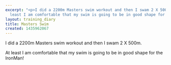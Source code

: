 ```yaml
---
excerpt: "<p>I did a 2200m Masters swim workout and then I swam 2 X 500m.</p><p>At
  least I am comfortable that my swim is going to be in good shape for the IronMan!</p>"
layout: training_diary
title: Masters Swim
created: 1435962067
---
```

<p>I did a 2200m Masters swim workout and then I swam 2 X 500m.</p><p>At least I am comfortable that my swim is going to be in good shape for the IronMan!</p>
